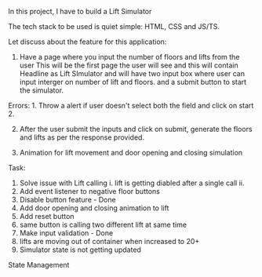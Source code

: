 In this project, I have to build a Lift Simulator

The tech stack to be used is quiet simple: HTML, CSS and JS/TS.

Let discuss about the feature for this application:
1. Have a page where you input the number of floors and lifts from the user
This will be the first page the user will see and this will contain Headline as Lift SImulator and will have two input box where user can input interger on number of lift and floors. and a submit button to start the simulator.

Errors: 1. Throw a alert if user doesn't select both the field and click on start
        2. 

2. After the user submit the inputs and click on submit, generate the floors and lifts as per the response provided.
   
3. Animation for lift movement and door opening and closing simulation






Task:
1. Solve issue with Lift calling
 i. lift is getting diabled after a single call
 ii. 
2. Add event listener to negative floor buttons
3. Disable button feature - Done
4. Add door opening and closing animation to lift
5. Add reset button
6. same button is calling two different lift at same time
7. Make input validation  - Done
8. lifts are moving out of container when increased to 20+
9. Simulator state is not getting updated 


State Management
